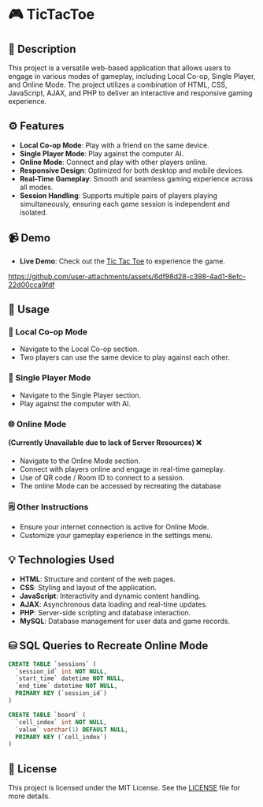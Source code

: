 # 🎮 TicTacToe

## 💬 Description

This project is a versatile web-based application that allows users to engage in various modes of gameplay, including Local Co-op, Single Player, and Online Mode. The project utilizes a combination of HTML, CSS, JavaScript, AJAX, and PHP to deliver an interactive and responsive gaming experience.

## ⚙️ Features

- **Local Co-op Mode**: Play with a friend on the same device.
- **Single Player Mode**: Play against the computer AI.
- **Online Mode**: Connect and play with other players online.
- **Responsive Design**: Optimized for both desktop and mobile devices.
- **Real-Time Gameplay**: Smooth and seamless gaming experience across all modes.
- **Session Handling**: Supports multiple pairs of players playing simultaneously, ensuring each game session is independent and isolated.

## 📹 Demo

- **Live Demo**: Check out the [Tic Tac Toe](https://gunavarthan.github.io/TicTacToe/HTML/MainMenue.html) to experience the game.

https://github.com/user-attachments/assets/6df98d28-c398-4ad1-8efc-22d00cca9fdf

## 🔧 Usage

### 👥 Local Co-op Mode
- Navigate to the Local Co-op section.
- Two players can use the same device to play against each other.

###  👤 Single Player Mode
- Navigate to the Single Player section.
- Play against the computer with AI.

### 🌐 Online Mode
####  (Currently Unavailable due to lack of Server Resources) ❌
- Navigate to the Online Mode section.
- Connect with players online and engage in real-time gameplay.
- Use of QR code / Room ID to connect to a session.
- The online Mode can be accessed by recreating the database

### 🗒️ Other Instructions
- Ensure your internet connection is active for Online Mode.
- Customize your gameplay experience in the settings menu.

## 💡 Technologies Used

- **HTML**: Structure and content of the web pages.
- **CSS**: Styling and layout of the application.
- **JavaScript**: Interactivity and dynamic content handling.
- **AJAX**: Asynchronous data loading and real-time updates.
- **PHP**: Server-side scripting and database interaction.
- **MySQL**: Database management for user data and game records.

## ⛁ SQL Queries to Recreate Online Mode
```sql
CREATE TABLE `sessions` (
  `session_id` int NOT NULL,
  `start_time` datetime NOT NULL,
  `end_time` datetime NOT NULL,
  PRIMARY KEY (`session_id`)
)

CREATE TABLE `board` (
  `cell_index` int NOT NULL,
  `value` varchar(1) DEFAULT NULL,
  PRIMARY KEY (`cell_index`)
) 
```

## 📜 License

This project is licensed under the MIT License. See the [LICENSE](LICENSE) file for more details.
